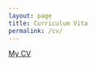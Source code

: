 ```yaml
---
layout: page
title: Curriculum Vita
permalink: /cv/
---
```


[My CV](../eric-awesome.pdf)

<!--
[PDF of CV](https://drive.google.com/open?id=0B0px4lodnQN7OHdrU3RaS2hrZ2s)


https://www.dropbox.com/s/nlqfs3bnr3q9kvd/rexstad-cv.pdf?dl=0


{% include embedpdf.html code="https://www.dropbox.com/s/nlqfs3bnr3q9kvd/rexstad-cv.pdf?dl=0" width=100 height=800 %}
-->
